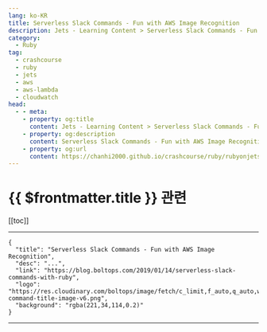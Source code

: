 ```yaml
---
lang: ko-KR
title: Serverless Slack Commands - Fun with AWS Image Recognition
description: Jets - Learning Content > Serverless Slack Commands - Fun with AWS Image Recognition
category:
  - Ruby
tag:
  - crashcourse
  - ruby
  - jets
  - aws
  - aws-lambda
  - cloudwatch
head:
  - - meta:
    - property: og:title
      content: Jets - Learning Content > Serverless Slack Commands - Fun with AWS Image Recognition
    - property: og:description
      content: Serverless Slack Commands - Fun with AWS Image Recognition
    - property: og:url
      content: https://chanhi2000.github.io/crashcourse/ruby/rubyonjets-learning-content/20190114-serverless-slack-commands-with-ruby.html
---
```


# {{ $frontmatter.title }} 관련

[[toc]]

---

```component VPCard
{
  "title": "Serverless Slack Commands - Fun with AWS Image Recognition",
  "desc": "...",
  "link": "https://blog.boltops.com/2019/01/14/serverless-slack-commands-with-ruby",
  "logo": "https://res.cloudinary.com/boltops/image/fetch/c_limit,f_auto,q_auto,w_586/https://blog.boltops.com/img/posts/2019/01/slack-command-title-image-v6.png",
  "background": "rgba(221,34,114,0.2)"
}
```

---
